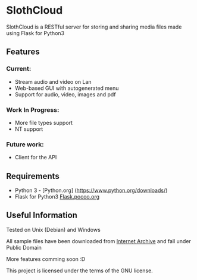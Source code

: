 # SlothCloud
SlothCloud is a RESTful server for storing and sharing media files made using Flask for Python3 

## Features
### Current:
*   Stream audio and video on Lan
*   Web-based GUI with autogenerated menu
*   Support for audio, video, images and pdf

### Work In Progress:
*   More file types support
*   NT support

### Future work:
*   Client for the API

## Requirements
*   Python 3 - [Python.org] (https://www.python.org/downloads/)
*   Flask for Python3 [Flask.pocoo.org](http://flask.pocoo.org/)

## Useful Information
Tested on Unix (Debian) and Windows

All sample files have been downloaded from [Internet Archive](https://archive.org) and fall under Public Domain

More features comming soon :D

This project is licensed under the terms of the GNU license.
